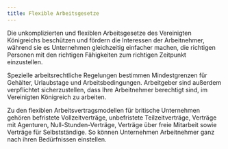 ```yaml
---
title: Flexible Arbeitsgesetze
---
```


Die unkomplizierten und flexiblen Arbeitsgesetze des Vereinigten Königreichs beschützen und fördern die Interessen der Arbeitnehmer, während sie es Unternehmen gleichzeitig einfacher machen, die richtigen Personen mit den richtigen Fähigkeiten zum richtigen Zeitpunkt einzustellen.

Spezielle arbeitsrechtliche Regelungen bestimmen Mindestgrenzen für Gehälter, Urlaubstage und Arbeitsbedingungen. Arbeitgeber sind außerdem verpflichtet sicherzustellen, dass Ihre Arbeitnehmer berechtigt sind, im Vereinigten Königreich zu arbeiten.

Zu den flexiblen Arbeitsvertragsmodellen für britische Unternehmen gehören befristete Vollzeitverträge, unbefristete Teilzeitverträge, Verträge mit Agenturen, Null-Stunden-Verträge, Verträge über freie Mitarbeit sowie Verträge für Selbstständige. So können Unternehmen Arbeitnehmer ganz nach ihren Bedürfnissen einstellen.